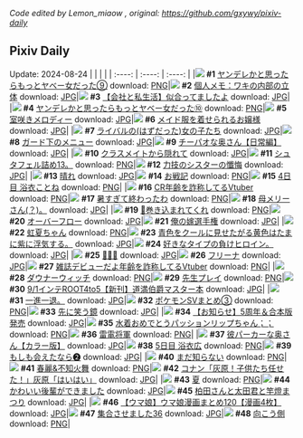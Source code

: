 *Code edited by Lemon_miaow , original: https://github.com/gxywy/pixiv-daily*
## Pixiv Daily 
Update: 2024-08-24
|      |      |      |
| :----: | :----: | :----: |
|![](https://pximg.lemonmiaow.xyz/c/240x480/img-master/img/2024/08/22/00/01/17/121711851_p0_master1200.jpg) **#1** [ヤンデレかと思ったらもっとヤベー女だった⑨](https://www.pixiv.net/artworks/121711851) download: [PNG](https://pximg.lemonmiaow.xyz/img-original/img/2024/08/22/00/01/17/121711851_p0.png)|![](https://pximg.lemonmiaow.xyz/c/240x480/img-master/img/2024/08/22/05/30/02/121718028_p0_master1200.jpg) **#2** [個人メモ：ワキの内部の立体](https://www.pixiv.net/artworks/121718028) download: [JPG](https://pximg.lemonmiaow.xyz/img-original/img/2024/08/22/05/30/02/121718028_p0.jpg)|![](https://pximg.lemonmiaow.xyz/c/240x480/img-master/img/2024/08/23/12/00/15/121751668_p0_master1200.jpg) **#3** [【会社と私生活】似合ってましたよ](https://www.pixiv.net/artworks/121751668) download: [JPG](https://pximg.lemonmiaow.xyz/img-original/img/2024/08/23/12/00/15/121751668_p0.jpg)|
|![](https://pximg.lemonmiaow.xyz/c/240x480/img-master/img/2024/08/23/00/00/51/121740717_p0_master1200.jpg) **#4** [ヤンデレかと思ったらもっとヤベー女だった➉](https://www.pixiv.net/artworks/121740717) download: [PNG](https://pximg.lemonmiaow.xyz/img-original/img/2024/08/23/00/00/51/121740717_p0.png)|![](https://pximg.lemonmiaow.xyz/c/240x480/img-master/img/2024/08/22/16/48/38/121727821_p0_master1200.jpg) **#5** [室咲きメロディー](https://www.pixiv.net/artworks/121727821) download: [JPG](https://pximg.lemonmiaow.xyz/img-original/img/2024/08/22/16/48/38/121727821_p0.jpg)|![](https://pximg.lemonmiaow.xyz/c/240x480/img-master/img/2024/08/23/00/40/37/121742150_p0_master1200.jpg) **#6** [メイド服を着せられるお嬢様](https://www.pixiv.net/artworks/121742150) download: [JPG](https://pximg.lemonmiaow.xyz/img-original/img/2024/08/23/00/40/37/121742150_p0.jpg)|
|![](https://pximg.lemonmiaow.xyz/c/240x480/img-master/img/2024/08/22/21/57/03/121736212_p0_master1200.jpg) **#7** [ライバルの(はずだった)女の子たち](https://www.pixiv.net/artworks/121736212) download: [JPG](https://pximg.lemonmiaow.xyz/img-original/img/2024/08/22/21/57/03/121736212_p0.jpg)|![](https://pximg.lemonmiaow.xyz/c/240x480/img-master/img/2024/08/23/21/21/14/121764304_p0_master1200.jpg) **#8** [ガード下のメニュー](https://www.pixiv.net/artworks/121764304) download: [JPG](https://pximg.lemonmiaow.xyz/img-original/img/2024/08/23/21/21/14/121764304_p0.jpg)|![](https://pximg.lemonmiaow.xyz/c/240x480/img-master/img/2024/08/22/01/07/49/121712084_p0_master1200.jpg) **#9** [チーパオな奥さん【日常編】](https://www.pixiv.net/artworks/121712084) download: [JPG](https://pximg.lemonmiaow.xyz/img-original/img/2024/08/22/01/07/49/121712084_p0.jpg)|
|![](https://pximg.lemonmiaow.xyz/c/240x480/img-master/img/2024/08/22/22/02/01/121736479_p0_master1200.jpg) **#10** [クラスメイトから隠れて](https://www.pixiv.net/artworks/121736479) download: [JPG](https://pximg.lemonmiaow.xyz/img-original/img/2024/08/22/22/02/01/121736479_p0.jpg)|![](https://pximg.lemonmiaow.xyz/c/240x480/img-master/img/2024/08/22/20/50/49/121733975_p0_master1200.jpg) **#11** [シュタフェル詰め13。](https://www.pixiv.net/artworks/121733975) download: [PNG](https://pximg.lemonmiaow.xyz/img-original/img/2024/08/22/20/50/49/121733975_p0.png)|![](https://pximg.lemonmiaow.xyz/c/240x480/img-master/img/2024/08/23/19/01/01/121759969_p0_master1200.jpg) **#12** [力技のシスターの懺悔](https://www.pixiv.net/artworks/121759969) download: [JPG](https://pximg.lemonmiaow.xyz/img-original/img/2024/08/23/19/01/01/121759969_p0.jpg)|
|![](https://pximg.lemonmiaow.xyz/c/240x480/img-master/img/2024/08/22/01/30/01/121714669_p0_master1200.jpg) **#13** [晴れ](https://www.pixiv.net/artworks/121714669) download: [JPG](https://pximg.lemonmiaow.xyz/img-original/img/2024/08/22/01/30/01/121714669_p0.jpg)|![](https://pximg.lemonmiaow.xyz/c/240x480/img-master/img/2024/08/23/20/01/36/121761714_p0_master1200.jpg) **#14** [お戦記](https://www.pixiv.net/artworks/121761714) download: [PNG](https://pximg.lemonmiaow.xyz/img-original/img/2024/08/23/20/01/36/121761714_p0.png)|![](https://pximg.lemonmiaow.xyz/c/240x480/img-master/img/2024/08/22/00/00/41/121711768_p0_master1200.jpg) **#15** [4日目 浴衣ことね](https://www.pixiv.net/artworks/121711768) download: [PNG](https://pximg.lemonmiaow.xyz/img-original/img/2024/08/22/00/00/41/121711768_p0.png)|
|![](https://pximg.lemonmiaow.xyz/c/240x480/img-master/img/2024/08/22/21/12/30/121734759_p0_master1200.jpg) **#16** [CR年齢を詐称してるVtuber](https://www.pixiv.net/artworks/121734759) download: [PNG](https://pximg.lemonmiaow.xyz/img-original/img/2024/08/22/21/12/30/121734759_p0.png)|![](https://pximg.lemonmiaow.xyz/c/240x480/img-master/img/2024/08/22/00/00/13/121711656_p0_master1200.jpg) **#17** [暑すぎて終わったわ](https://www.pixiv.net/artworks/121711656) download: [PNG](https://pximg.lemonmiaow.xyz/img-original/img/2024/08/22/00/00/13/121711656_p0.png)|![](https://pximg.lemonmiaow.xyz/c/240x480/img-master/img/2024/08/22/07/40/25/121719593_p0_master1200.jpg) **#18** [母メリーさん(？)。](https://www.pixiv.net/artworks/121719593) download: [JPG](https://pximg.lemonmiaow.xyz/img-original/img/2024/08/22/07/40/25/121719593_p0.jpg)|
|![](https://pximg.lemonmiaow.xyz/c/240x480/img-master/img/2024/08/22/21/53/11/121736074_p0_master1200.jpg) **#19** [🦚巻き込まれてくれ](https://www.pixiv.net/artworks/121736074) download: [PNG](https://pximg.lemonmiaow.xyz/img-original/img/2024/08/22/21/53/11/121736074_p0.png)|![](https://pximg.lemonmiaow.xyz/c/240x480/img-master/img/2024/08/22/19/51/55/121732142_p0_master1200.jpg) **#20** [オーバーフロー](https://www.pixiv.net/artworks/121732142) download: [JPG](https://pximg.lemonmiaow.xyz/img-original/img/2024/08/22/19/51/55/121732142_p0.jpg)|![](https://pximg.lemonmiaow.xyz/c/240x480/img-master/img/2024/08/23/17/50/02/121757902_p0_master1200.jpg) **#21** [俺の嫁選手権](https://www.pixiv.net/artworks/121757902) download: [JPG](https://pximg.lemonmiaow.xyz/img-original/img/2024/08/23/17/50/02/121757902_p0.jpg)|
|![](https://pximg.lemonmiaow.xyz/c/240x480/img-master/img/2024/08/22/00/06/59/121712183_p0_master1200.jpg) **#22** [虹夏ちゃん](https://www.pixiv.net/artworks/121712183) download: [PNG](https://pximg.lemonmiaow.xyz/img-original/img/2024/08/22/00/06/59/121712183_p0.png)|![](https://pximg.lemonmiaow.xyz/c/240x480/img-master/img/2024/08/23/18/52/17/121759647_p0_master1200.jpg) **#23** [青色をクールに見せたがる黄色はたまに紫に浮気する。](https://www.pixiv.net/artworks/121759647) download: [JPG](https://pximg.lemonmiaow.xyz/img-original/img/2024/08/23/18/52/17/121759647_p0.jpg)|![](https://pximg.lemonmiaow.xyz/c/240x480/img-master/img/2024/08/24/11/36/00/121763481_p0_master1200.jpg) **#24** [好きなタイプの負けヒロイン。](https://www.pixiv.net/artworks/121763481) download: [JPG](https://pximg.lemonmiaow.xyz/img-original/img/2024/08/24/11/36/00/121763481_p0.jpg)|
|![](https://pximg.lemonmiaow.xyz/c/240x480/img-master/img/2024/08/22/23/38/56/121739827_p0_master1200.jpg) **#25** [🎉🎉🎉](https://www.pixiv.net/artworks/121739827) download: [JPG](https://pximg.lemonmiaow.xyz/img-original/img/2024/08/22/23/38/56/121739827_p0.jpg)|![](https://pximg.lemonmiaow.xyz/c/240x480/img-master/img/2024/08/22/00/09/51/121712298_p0_master1200.jpg) **#26** [フリーナ](https://www.pixiv.net/artworks/121712298) download: [JPG](https://pximg.lemonmiaow.xyz/img-original/img/2024/08/22/00/09/51/121712298_p0.jpg)|![](https://pximg.lemonmiaow.xyz/c/240x480/img-master/img/2024/08/23/20/04/22/121761795_p0_master1200.jpg) **#27** [雑誌デビューだよ年齢を詐称してるVtuber](https://www.pixiv.net/artworks/121761795) download: [PNG](https://pximg.lemonmiaow.xyz/img-original/img/2024/08/23/20/04/22/121761795_p0.png)|
|![](https://pximg.lemonmiaow.xyz/c/240x480/img-master/img/2024/08/24/02/18/14/121715740_p0_master1200.jpg) **#28** [ダウナーウィッチ](https://www.pixiv.net/artworks/121715740) download: [PNG](https://pximg.lemonmiaow.xyz/img-original/img/2024/08/24/02/18/14/121715740_p0.png)|![](https://pximg.lemonmiaow.xyz/c/240x480/img-master/img/2024/08/23/17/01/17/121756864_p0_master1200.jpg) **#29** [先生プレイ](https://www.pixiv.net/artworks/121756864) download: [PNG](https://pximg.lemonmiaow.xyz/img-original/img/2024/08/23/17/01/17/121756864_p0.png)|![](https://pximg.lemonmiaow.xyz/c/240x480/img-master/img/2024/08/23/23/10/42/121767264_p0_master1200.jpg) **#30** [9/1インテROOT4to5【新刊】道満伯爵マスター本](https://www.pixiv.net/artworks/121767264) download: [JPG](https://pximg.lemonmiaow.xyz/img-original/img/2024/08/23/23/10/42/121767264_p0.jpg)|
|![](https://pximg.lemonmiaow.xyz/c/240x480/img-master/img/2024/08/23/06/30/29/121746946_p0_master1200.jpg) **#31** [一進一退。](https://www.pixiv.net/artworks/121746946) download: [JPG](https://pximg.lemonmiaow.xyz/img-original/img/2024/08/23/06/30/29/121746946_p0.jpg)|![](https://pximg.lemonmiaow.xyz/c/240x480/img-master/img/2024/08/23/19/58/44/121761346_p0_master1200.jpg) **#32** [ポケモンSVまとめ③](https://www.pixiv.net/artworks/121761346) download: [PNG](https://pximg.lemonmiaow.xyz/img-original/img/2024/08/23/19/58/44/121761346_p0.png)|![](https://pximg.lemonmiaow.xyz/c/240x480/img-master/img/2024/08/23/07/02/48/121747667_p0_master1200.jpg) **#33** [先に笑う鏡](https://www.pixiv.net/artworks/121747667) download: [JPG](https://pximg.lemonmiaow.xyz/img-original/img/2024/08/23/07/02/48/121747667_p0.jpg)|
|![](https://pximg.lemonmiaow.xyz/c/240x480/img-master/img/2024/08/23/06/00/19/121746889_p0_master1200.jpg) **#34** [【お知らせ】5周年＆合本版発売](https://www.pixiv.net/artworks/121746889) download: [JPG](https://pximg.lemonmiaow.xyz/img-original/img/2024/08/23/06/00/19/121746889_p0.jpg)|![](https://pximg.lemonmiaow.xyz/c/240x480/img-master/img/2024/08/22/01/06/42/121714116_p0_master1200.jpg) **#35** [水着おめでとうパッションリップちゃん；；](https://www.pixiv.net/artworks/121714116) download: [PNG](https://pximg.lemonmiaow.xyz/img-original/img/2024/08/22/01/06/42/121714116_p0.png)|![](https://pximg.lemonmiaow.xyz/c/240x480/img-master/img/2024/08/23/00/01/46/121740808_p0_master1200.jpg) **#36** [雷電将軍](https://www.pixiv.net/artworks/121740808) download: [PNG](https://pximg.lemonmiaow.xyz/img-original/img/2024/08/23/00/01/46/121740808_p0.png)|
|![](https://pximg.lemonmiaow.xyz/c/240x480/img-master/img/2024/08/23/00/02/38/121740868_p0_master1200.jpg) **#37** [彼パーカーな奥さん【カラー版】](https://www.pixiv.net/artworks/121740868) download: [JPG](https://pximg.lemonmiaow.xyz/img-original/img/2024/08/23/00/02/38/121740868_p0.jpg)|![](https://pximg.lemonmiaow.xyz/c/240x480/img-master/img/2024/08/23/00/00/33/121740668_p0_master1200.jpg) **#38** [5日目 浴衣広](https://www.pixiv.net/artworks/121740668) download: [PNG](https://pximg.lemonmiaow.xyz/img-original/img/2024/08/23/00/00/33/121740668_p0.png)|![](https://pximg.lemonmiaow.xyz/c/240x480/img-master/img/2024/08/23/23/35/21/121768908_p0_master1200.jpg) **#39** [もしも会えたなら❷](https://www.pixiv.net/artworks/121768908) download: [JPG](https://pximg.lemonmiaow.xyz/img-original/img/2024/08/23/23/35/21/121768908_p0.jpg)|
|![](https://pximg.lemonmiaow.xyz/c/240x480/img-master/img/2024/08/23/02/30/42/121744560_p0_master1200.jpg) **#40** [まだ知らない](https://www.pixiv.net/artworks/121744560) download: [PNG](https://pximg.lemonmiaow.xyz/img-original/img/2024/08/23/02/30/42/121744560_p0.png)|![](https://pximg.lemonmiaow.xyz/c/240x480/img-master/img/2024/08/22/00/28/49/121712915_p0_master1200.jpg) **#41** [春麗&不知火舞](https://www.pixiv.net/artworks/121712915) download: [PNG](https://pximg.lemonmiaow.xyz/img-original/img/2024/08/22/00/28/49/121712915_p0.png)|![](https://pximg.lemonmiaow.xyz/c/240x480/img-master/img/2024/08/22/17/57/08/121729220_p0_master1200.jpg) **#42** [コナン「灰原！子供たち任せた！」灰原「はいはい」](https://www.pixiv.net/artworks/121729220) download: [JPG](https://pximg.lemonmiaow.xyz/img-original/img/2024/08/22/17/57/08/121729220_p0.jpg)|
|![](https://pximg.lemonmiaow.xyz/c/240x480/img-master/img/2024/08/23/02/29/43/121744542_p0_master1200.jpg) **#43** [夏](https://www.pixiv.net/artworks/121744542) download: [PNG](https://pximg.lemonmiaow.xyz/img-original/img/2024/08/23/02/29/43/121744542_p0.png)|![](https://pximg.lemonmiaow.xyz/c/240x480/img-master/img/2024/08/22/20/07/52/121732714_p0_master1200.jpg) **#44** [かわいい後輩ができました](https://www.pixiv.net/artworks/121732714) download: [JPG](https://pximg.lemonmiaow.xyz/img-original/img/2024/08/22/20/07/52/121732714_p0.jpg)|![](https://pximg.lemonmiaow.xyz/c/240x480/img-master/img/2024/08/23/11/28/23/121751098_p0_master1200.jpg) **#45** [柏田さんと太田君と竿燈まつり](https://www.pixiv.net/artworks/121751098) download: [JPG](https://pximg.lemonmiaow.xyz/img-original/img/2024/08/23/11/28/23/121751098_p0.jpg)|
|![](https://pximg.lemonmiaow.xyz/c/240x480/img-master/img/2024/08/23/07/00/12/121747617_p0_master1200.jpg) **#46** [【ウマ娘】ウマ娘漫画まとめ120【漫画4枚】](https://www.pixiv.net/artworks/121747617) download: [JPG](https://pximg.lemonmiaow.xyz/img-original/img/2024/08/23/07/00/12/121747617_p0.jpg)|![](https://pximg.lemonmiaow.xyz/c/240x480/img-master/img/2024/08/22/17/32/05/121728695_p0_master1200.jpg) **#47** [集合させました36](https://www.pixiv.net/artworks/121728695) download: [JPG](https://pximg.lemonmiaow.xyz/img-original/img/2024/08/22/17/32/05/121728695_p0.jpg)|![](https://pximg.lemonmiaow.xyz/c/240x480/img-master/img/2024/08/23/02/28/18/121744517_p0_master1200.jpg) **#48** [向こう側](https://www.pixiv.net/artworks/121744517) download: [PNG](https://pximg.lemonmiaow.xyz/img-original/img/2024/08/23/02/28/18/121744517_p0.png)|
